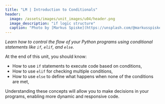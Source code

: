 ```yaml
---
title: "LM | Introduction to Conditionals"
header:
  image: /assets/images/unit_images/u04/header.png
  image_description: "if logic structure"
  caption: "Photo by [Markus Spiske](https://unsplash.com/@markusspiske) [from Unsplash](https://unsplash.com/photos/code-on-laptop-screen-FXFz-sW0uwo)"
---
```


*Learn how to control the flow of your Python programs using conditional statements like `if`, `elif`, and `else`.*

<!--more-->
At the end of this unit, you should know:

- How to use `if` statements to execute code based on conditions,
- How to use `elif` for checking multiple conditions,
- How to use `else` to define what happens when none of the conditions are met,

Understanding these concepts will allow you to make decisions in your programs, enabling more dynamic and responsive code.


<!--
## Further reading

add some day

Bild von <a href="https://pixabay.com/de/users/kuszapro-369349/?utm_source=link-attribution&amp;utm_medium=referral&amp;utm_campaign=image&amp;utm_content=583537">Christopher Kuszajewski</a> auf <a href="https://pixabay.com/de/?utm_source=link-attribution&amp;utm_medium=referral&amp;utm_campaign=image&amp;utm_content=583537">Pixabay</a>
-->

